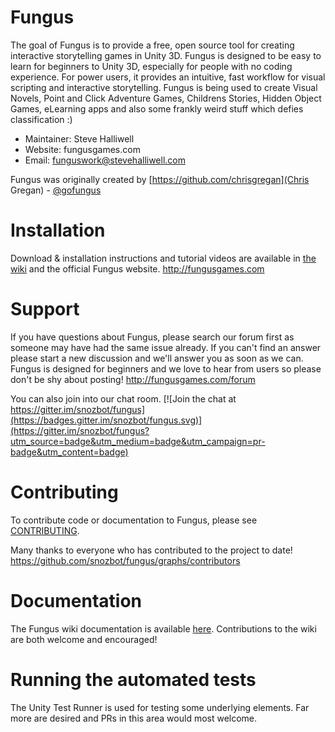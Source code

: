 Fungus
======

The goal of Fungus is to provide a free, open source tool for creating interactive storytelling games in Unity 3D. Fungus is designed to be easy to learn for beginners to Unity 3D, especially for people with no coding experience. For power users, it provides an intuitive, fast workflow for visual scripting and interactive storytelling. Fungus is being used to create Visual Novels, Point and Click Adventure Games, Childrens Stories, Hidden Object Games, eLearning apps and also some frankly weird stuff which defies classification :)

- Maintainer: Steve Halliwell
- Website: fungusgames.com
- Email: funguswork@stevehalliwell.com 

Fungus was originally created by [https://github.com/chrisgregan](Chris Gregan) - [@gofungus](https://twitter.com/gofungus)

Installation
============

Download & installation instructions and tutorial videos are available in [the wiki](https://github.com/snozbot/fungus/wiki/installation) and the official Fungus website.
http://fungusgames.com

Support
=======

If you have questions about Fungus, please search our forum first as someone may have had the same issue already. If you can't find an answer please start a new discussion and we'll answer you as soon as we can. Fungus is designed for beginners and we love to hear from users so please don't be shy about posting!
http://fungusgames.com/forum

You can also join into our chat room.
[![Join the chat at https://gitter.im/snozbot/fungus](https://badges.gitter.im/snozbot/fungus.svg)](https://gitter.im/snozbot/fungus?utm_source=badge&utm_medium=badge&utm_campaign=pr-badge&utm_content=badge)

Contributing
============

To contribute code or documentation to Fungus, please see [CONTRIBUTING][contributing].

[contributing]: https://github.com/snozbot/fungus/blob/master/CONTRIBUTING.md

Many thanks to everyone who has contributed to the project to date!
https://github.com/snozbot/fungus/graphs/contributors

Documentation
==========================

The Fungus wiki documentation is available [here](https://github.com/snozbot/fungus/wiki). Contributions to the wiki are both welcome and encouraged!

Running the automated tests
===========================

The Unity Test Runner is used for testing some underlying elements. Far more are desired and PRs in this area would most welcome.
